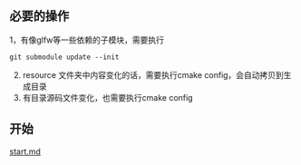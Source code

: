 ## 必要的操作

1，有像glfw等一些依赖的子模块，需要执行

```
git submodule update --init
```

2. resource 文件夹中内容变化的话，需要执行cmake config，会自动拷贝到生成目录
3. 有目录源码文件变化，也需要执行cmake config

## 开始

[start.md](../markdown/start.md)